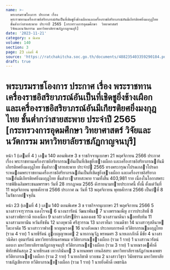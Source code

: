 ```yaml
---
name: >-
  พระบรมราชโองการ ประกาศ เรื่อง
  พระราชทานเครื่องราชอิสริยาภรณ์อันเป็นที่เชิดชูยิ่งช้างเผือกและเครื่องราชอิสริยาภรณ์อันมีเกียรติยศยิ่งมงกุฎไทย
  ชั้นต่ำกว่าสายสะพาย ประจำปี 2565 [กระทรวงการอุดมศึกษา  วิทยาศาสตร์ 
  วิจัยและนวัตกรรม มหาวิทยาลัยราชภัฏกาญจนบุรี]
date: '2023-11-21'
category: ข พิเศษ
volume: 140
section: 3
page: 23 เล่มที่ 4
source: 'https://ratchakitcha.soc.go.th/documents/488235403359290184.pdf'
draft: true
---
```


# พระบรมราชโองการ ประกาศ เรื่อง พระราชทานเครื่องราชอิสริยาภรณ์อันเป็นที่เชิดชูยิ่งช้างเผือกและเครื่องราชอิสริยาภรณ์อันมีเกียรติยศยิ่งมงกุฎไทย ชั้นต่ำกว่าสายสะพาย ประจำปี 2565 [กระทรวงการอุดมศึกษา  วิทยาศาสตร์  วิจัยและนวัตกรรม มหาวิทยาลัยราชภัฏกาญจนบุรี]

หน้า 1 (เลมที่ 4 ) เลม 140 ตอนพิเศษ 3 ข ราชกิจจานุเบกษา 21 พฤศจิกายน 2566 ประกาศ เรื่อง พระราชทานเครื่องราชอิสริยาภรณอันเป็นที่เชิดชูยิ่งชางเผือก และเครื่องราชอิสริยาภรณอันมีเกียรติยศยิ่งมงกุฎไทย ชั้นต่ํากวาสายสะพาย ประจําป 2565 ทรงพระกรุณาโปรดเกลาโปรดกระหมอมพระราชทานเครื่องราชอิสริยาภรณอันเป็นที่เชิดชูยิ่งชางเผือก และเครื่องราชอิสริยาภรณอันมีเกียรติยศยิ่งมงกุฎไทย ชั้นต่ํากวาสายสะพาย รวมทั้งสิ้น 403,981 ราย เนื่องในโอกาสพระราชพิธีเฉลิมพระชนมพรรษา วันที่ 28 กรกฎาคม 2565 ดังรายนามทายประกาศนี้ ทั้งนี้ ตั้งแต่วันที่ 11 พฤศจิกายน พุทธศักราช 2566 ประกาศ ณ วันที่ 13 พฤศจิกายน พุทธศักราช 2566 เป็นปที่ 8 ในรัชกาลปจจุบัน

หน้า 23 (เลมที่ 4 ) เลม 140 ตอนพิเศษ 3 ข ราชกิจจานุเบกษา 21 พฤศจิกายน 2566 5 นางสาวจารุวรรณ แดงโรจน 6 นางนรารัตน์ วัฒนาพันธ 7 นางพรรณเพ็ญ ถาวรประสิทธิ์ 8 นางสาวพัชราวดี ทองเนื่อง 9 นางสาวภัสรธีรา ฉลองเดช 10 นางสาวมาดีนา นอยทับทิม 11 นางสาวมายามีน หวันฮัซซัน 12 นางยุพวดี ศรีสุวรรณ 13 นางราฮีมา วาแมดีซา 14 นางสาวรุสลีนาห โตะอาดัม 15 นางสาววาฟาอ หาญณรงค 16 นางอังคณา ประกอบการคดี ทวีติยาภรณมงกุฎไทย (รวม 4 ราย) 1 นายธีรัตน์ ภูเบญญาพงศ 2 นายภาณุวัฎ พรหมศร 3 นายเอกภักดิ์ มีชัย 4 นางสาวนิศิดา อุตมารัตน์ มหาวิทยาลัยนครพนม ทวีติยาภรณชางเผือก (รวม 1 ราย) 1 นางสาวนวรัตน์ ผอบงา มหาวิทยาลัยราชภัฏกาญจนบุรี ทวีติยาภรณชางเผือก (รวม 3 ราย) 1 นายณรงคศักดิ์ พิทักษ์ตันสกุล 2 นายธีรเดช เทวาภินันท 3 นายนพพร เทนอิสสระ มหาวิทยาลัยราชภัฏกําแพงเพชร ทวีติยาภรณชางเผือก (รวม 2 ราย) 1 นายอภิชาติ บวบขม 2 นางสาววิชุรา วินัยธรรม มหาวิทยาลัยราชภัฏเชียงราย ทวีติยาภรณชางเผือก (รวม 1 ราย) 1 นายยิ่งศักดิ์ เพชรนิล
